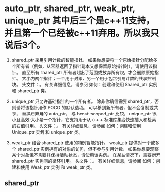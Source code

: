 # auto_ptr, shared_ptr, weak_ptr, unique_ptr 其中后三个是c++11支持，并且第一个已经被c++11弃用。所以我只说后3个。

1. shared_ptr
采用引用计数的智能指针。 如果你想要将一个原始指针分配给多个所有者（例如，从容器返回了指针副本又想保留原始指针时），请使用该指针。 直至所有 shared_ptr 所有者超出了范围或放弃所有权，才会删除原始指针。 大小为两个指针；一个用于对象，另一个用于包含引用计数的共享控制块。 头文件：<memory>。 有关详细信息，请参阅 如何：创建和使用 Shared_ptr 实例 和 shared_ptr 类。
2. unique_ptr
只允许基础指针的一个所有者。 除非你确信需要 shared_ptr，否则请将该指针用作 POCO 的默认选项。 可以移到新所有者，但不会复制或共享。 替换已弃用的 auto_ptr。 与 boost::scoped_ptr 比较。 unique_ptr 很小且高效;大小是一个指针，它支持用于从 c + + 标准库集合快速插入和检索的右值引用。 头文件：<memory>。 有关详细信息，请参阅 如何：创建和使用 Unique_ptr 实例 和 unique_ptr 类。

3. weak_ptr
结合 shared_ptr 使用的特例智能指针。 weak_ptr 提供对一个或多个 shared_ptr 实例拥有的对象的访问，但不参与引用计数。 如果你想要观察某个对象但不需要其保持活动状态，请使用该实例。 在某些情况下，需要断开 shared_ptr 实例间的循环引用。 头文件：<memory>。 有关详细信息，请参阅 如何：创建和使用 Weak_ptr 实例 和 weak_ptr 类。


## shared_ptr